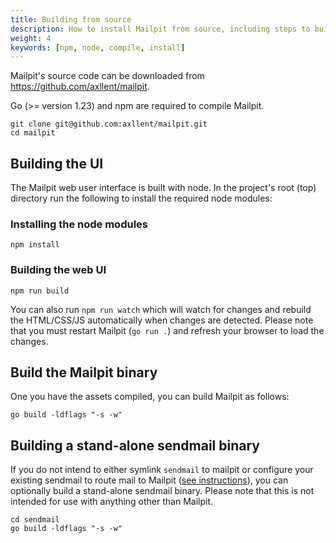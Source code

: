 ```yaml
---
title: Building from source
description: How to install Mailpit from source, including steps to build the frontend and sendmail binary
weight: 4
keywords: [npm, node, compile, install]
---
```


Mailpit's source code can be downloaded from https://github.com/axllent/mailpit.

Go (>= version 1.23) and npm are required to compile Mailpit.

```shell
git clone git@github.com:axllent/mailpit.git
cd mailpit
```

## Building the UI

The Mailpit web user interface is built with node. 
In the project's root (top) directory run the following to install the required node modules:


### Installing the node modules

```shell
npm install
```


### Building the web UI

```shell
npm run build
```

You can also run `npm run watch` which will watch for changes and rebuild the HTML/CSS/JS automatically when changes are detected.
Please note that you must restart Mailpit (`go run .`) and refresh your browser to load the changes.


## Build the Mailpit binary

One you have the assets compiled, you can build Mailpit as follows:

```shell
go build -ldflags "-s -w"
```

## Building a stand-alone sendmail binary

If you do not intend to either symlink `sendmail` to mailpit or configure your existing sendmail to route mail to 
Mailpit ([see instructions](../sendmail/)), you can optionally build a stand-alone sendmail binary.
Please note that this is not intended for use with anything other than Mailpit.

```shell
cd sendmail
go build -ldflags "-s -w"
```
